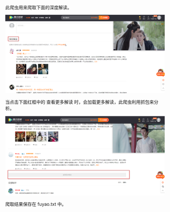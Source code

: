 此爬虫用来爬取下面的深度解读。

![](https://github.com/zhao750456695/pythonproject/blob/master/%E8%85%BE%E8%AE%AF%E8%A7%86%E9%A2%91.png?raw=true)



当点击下面红框中的 查看更多解读 时，会加载更多解读，此爬虫利用抓包来分析。

![](https://github.com/zhao750456695/pythonproject/blob/master/1t.png?raw=true)

爬取结果保存在 fuyao.txt 中。